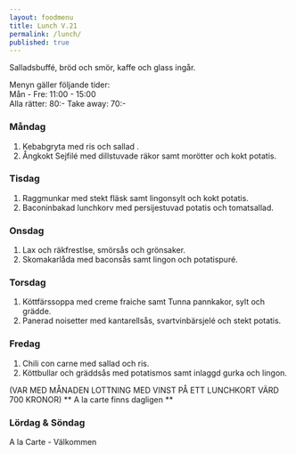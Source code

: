 ```yaml
---
layout: foodmenu
title: Lunch V.21
permalink: /lunch/
published: true
---
```

Salladsbuffé, bröd och smör, kaffe och glass ingår.

Menyn gäller följande tider:  
Mån - Fre: 11:00 - 15:00  
Alla rätter: 80:- Take away: 70:- 

### Måndag
1. Kebabgryta med ris och sallad .
2. Ångkokt Sejfilé med dillstuvade räkor samt morötter och kokt potatis.

### Tisdag
1. Raggmunkar med stekt fläsk samt lingonsylt och kokt potatis.
2. Baconinbakad lunchkorv med persijestuvad potatis och tomatsallad.

### Onsdag
1. Lax och räkfrestlse, smörsås och grönsaker.
2. Skomakarlåda med baconsås samt lingon och potatispuré.

### Torsdag
1. Köttfärssoppa med creme fraiche samt Tunna pannkakor, sylt och grädde.
2. Panerad noisetter med kantarellsås, svartvinbärsjelé och stekt potatis.
 
### Fredag
1. Chili con carne med sallad och ris.
2. Köttbullar och gräddsås med potatismos samt inlaggd gurka och lingon.

(VAR MED MÅNADEN LOTTNING MED VINST PÅ ETT LUNCHKORT VÄRD 700 KRONOR)
                  ** A la carte finns dagligen **  

### Lördag & Söndag
A la Carte - Välkommen

